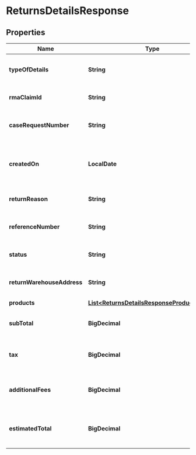 

# ReturnsDetailsResponse


## Properties

| Name | Type | Description | Notes |
|------------ | ------------- | ------------- | -------------|
|**typeOfDetails** | **String** | The type of the details. Return or Claim. |  [optional] |
|**rmaClaimId** | **String** | The rmaClaimId claim id. |  [optional] |
|**caseRequestNumber** | **String** | A unique return request number. |  [optional] |
|**createdOn** | **LocalDate** | The date on which the return request was created. |  [optional] |
|**returnReason** | **String** | The reason for the return. |  [optional] |
|**referenceNumber** | **String** | The reference number for the return. |  [optional] |
|**status** | **String** | The status of the request. |  [optional] |
|**returnWarehouseAddress** | **String** | The address of the return warehouse. |  [optional] |
|**products** | [**List&lt;ReturnsDetailsResponseProductsInner&gt;**](ReturnsDetailsResponseProductsInner.md) |  |  [optional] |
|**subTotal** | **BigDecimal** | Sub total amount of the return request. |  [optional] |
|**tax** | **BigDecimal** | The tax amount of the return request. |  [optional] |
|**additionalFees** | **BigDecimal** | The additional fees for the return request. |  [optional] |
|**estimatedTotal** | **BigDecimal** | The total estimated amount for the return request. |  [optional] |



